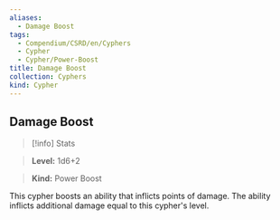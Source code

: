 ```yaml
---
aliases:
  - Damage Boost
tags:
  - Compendium/CSRD/en/Cyphers
  - Cypher
  - Cypher/Power-Boost
title: Damage Boost
collection: Cyphers
kind: Cypher
---
```

## Damage Boost    
>[!info] Stats    
> **Level:** 1d6+2    
> **Kind:** Power Boost  
    
This cypher boosts an ability that inflicts points of damage. The ability inflicts additional damage equal to this cypher's level.